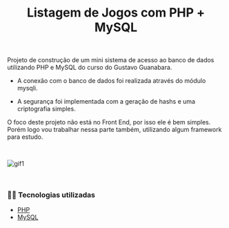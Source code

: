 <!--About session-->

<h1 align="center">Listagem de Jogos com PHP + MySQL</h1>

<br>


Projeto de construção de um mini sistema de acesso ao banco de dados utilizando PHP e MySQL do curso do Gustavo Guanabara.



- A conexão com o banco de dados foi realizada através do módulo mysqli.

- A segurança foi implementada com a geração de hashs e uma criptografia simples.



O foco deste projeto não está no Front End, por isso ele é bem simples. Porém logo vou trabalhar nessa parte também, utilizando algum framework para estudo. 

<br>

![gif1](https://user-images.githubusercontent.com/72616256/154815158-05010945-0a20-4867-b131-0ac263976b2d.gif)
 

<br>


<h3>👨‍💻 Tecnologias utilizadas</h3>

- [PHP](https://www.php.net/)
- [MySQL](https://www.mysql.com)
  
